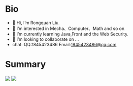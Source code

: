 

# Bio

- 👋 Hi, I’m Rongquan Liu.
- 👀 I’m interested in Mecha、Computer、Math and so on.
- 🌱 I’m currently learning Java,Front and the Web Security.
- 💞️ I’m looking to collaborate on ...
- chat:
QQ:1845423486 
Email:1845423486@qq.com

# Summary
<p align="left">
<img align="center" src="https://github-readme-stats.vercel.app/api?username=miaomaomiaomaoda&show_icons=true&hide_title=true&theme=gruvbox&border_radius=30" />
<img align="center" src="https://github-readme-stats.vercel.app/api/top-langs/?username=miaomaomiaomaoda&theme=gruvbox&border_radius=30" />
</p>

